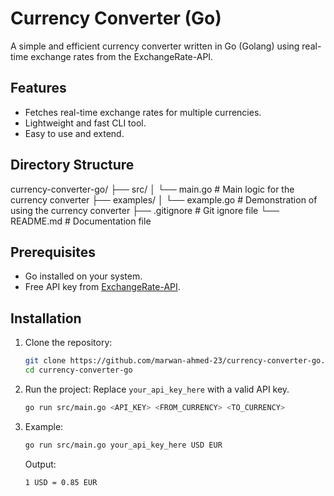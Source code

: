 # Currency Converter (Go)

A simple and efficient currency converter written in Go (Golang) using real-time exchange rates from the ExchangeRate-API.

## Features
- Fetches real-time exchange rates for multiple currencies.
- Lightweight and fast CLI tool.
- Easy to use and extend.

## Directory Structure

currency-converter-go/
├── src/
│   └── main.go              # Main logic for the currency converter
├── examples/
│   └── example.go           # Demonstration of using the currency converter
├── .gitignore               # Git ignore file
└── README.md                # Documentation file


## Prerequisites
- Go installed on your system.
- Free API key from [ExchangeRate-API](https://www.exchangerate-api.com).

## Installation
1. Clone the repository:

    ```bash
    git clone https://github.com/marwan-ahmed-23/currency-converter-go.git
    cd currency-converter-go
    ```

2. Run the project: Replace `your_api_key_here` with a valid API key.

    ```bash
    go run src/main.go <API_KEY> <FROM_CURRENCY> <TO_CURRENCY>
    ```

3. Example:

    ```bash
    go run src/main.go your_api_key_here USD EUR
    ```

    Output:

    ```bash
    1 USD = 0.85 EUR
    ```
